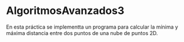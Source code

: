 # AlgoritmosAvanzados3
En esta práctica se implementta un programa para calcular la mínima y máxima distancia entre dos puntos de una nube de puntos 2D.
